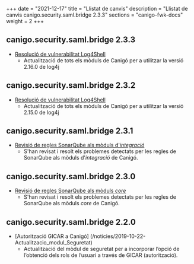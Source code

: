 +++
date        = "2021-12-17"
title       = "Llistat de canvis"
description = "Llistat de canvis canigo.security.saml.bridge 2.3.3"
sections    = "canigo-fwk-docs"
weight		= 2
+++

## canigo.security.saml.bridge 2.3.3

- [Resolució de vulnerabilitat Log4Shell](/noticies/2021-12-17-CAN-actualitzacio-canigo-3_4_8_3_6_2/)
   - Actualització de tots els mòduls de Canigó per a utilitzar la versió 2.16.0 de log4j

## canigo.security.saml.bridge 2.3.2

- [Resolució de vulnerabilitat Log4Shell](/noticies/2021-12-13-CAN-actualitzacio-canigo-3_4_7_3_6_1/)
   - Actualització de tots els mòduls de Canigó per a utilitzar la versió 2.15.0 de log4j

## canigo.security.saml.bridge 2.3.1

- [Revisió de regles SonarQube als mòduls d'_integració_](/noticies/2020-09-09-Revisio_regles_SonarQube_moduls_integracio/)
   - S'han revisat i resolt els problemes detectats per les regles de SonarQube als mòduls d'_integració_ de Canigó.

## canigo.security.saml.bridge 2.3.0

- [Revisió de regles SonarQube als mòduls _core_](/noticies/2020-06-09-Revisio_regles_SonarQube_moduls_core/)
   - S'han revisat i resolt els problemes detectats per les regles de SonarQube als mòduls _core_ de Canigó.

## canigo.security.saml.bridge 2.2.0

- [Autorització GICAR a Canigó] (/noticies/2019-10-22-Actualitzacio_modul_Seguretat)
   - Actualització del mòdul de seguretat per a incorporar l’opció de l’obtenció dels rols
   de l’usuari a través de GICAR (autorització).